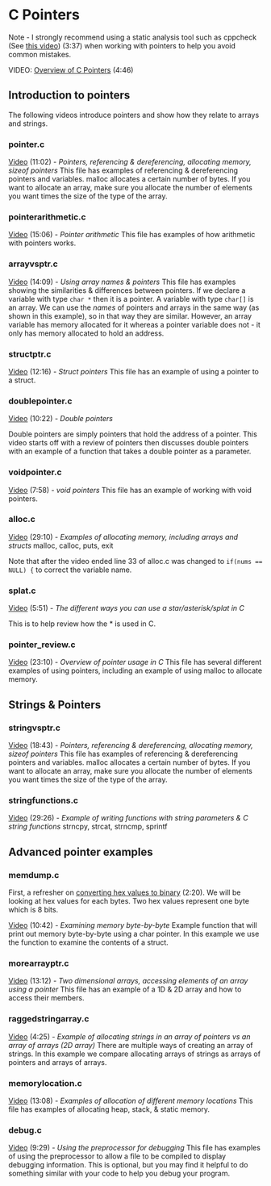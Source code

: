 # C Pointers

Note - I strongly recommend using a static analysis tool such as cppcheck (See [this video](https://youtu.be/oJ8SXVoefaA)) (3:37) when working with pointers to help you avoid common mistakes.  

VIDEO: [Overview of C Pointers](https://youtu.be/w-EykTbqyls) (4:46)

## Introduction to pointers

The following videos introduce pointers and show how they relate to arrays and strings.  

### pointer.c

[Video](https://youtu.be/dc8euF3aIVc) (11:02) - *Pointers, referencing & dereferencing, allocating memory, sizeof pointers*
This file has examples of referencing & dereferencing pointers and variables.  malloc allocates a certain number of bytes.  If you want to allocate an array, make sure you allocate the number of elements you want times the size of the type of the array.

### pointerarithmetic.c

[Video](https://youtu.be/pBrCD9A_i_w) (15:06) - *Pointer arithmetic*
This file has examples of how arithmetic with pointers works.

### arrayvsptr.c

[Video](https://youtu.be/DhoPMlB4RiE) (14:09) - *Using array names & pointers*
This file has examples showing the similarities & differences between pointers.  If we declare a variable with type `char *` then it is a pointer.  A variable with type `char[]` is an array.  We can use the *names* of pointers and arrays in the same way (as shown in this example), so in that way they are similar.  However, an array variable has memory allocated for it whereas a pointer variable does not - it only has memory allocated to hold an address.

### structptr.c

[Video](https://youtu.be/IgqKL9Nr63A) (12:16) - *Struct pointers*
This file has an example of using a pointer to a struct.

### doublepointer.c

[Video](https://youtu.be/P2B1FT8okyc) (10:22) - *Double pointers*

Double pointers are simply pointers that hold the address of a pointer.  This video starts off with a review of pointers then discusses double pointers with an example of a function that takes a double pointer as a parameter.  

### voidpointer.c

[Video](https://youtu.be/6ahM6eSxgUU) (7:58) - *void pointers*
This file has an example of working with void pointers.

### alloc.c

[Video](https://youtu.be/i0N4f2AcAS0) (29:10) - *Examples of allocating memory, including arrays and structs*
malloc, calloc, puts, exit

Note that after the video ended line 33 of alloc.c was changed to ```if(nums == NULL) {``` to correct the variable name.

### splat.c

[Video](https://youtu.be/mSVhgq2Czqg) (5:51) - *The different ways you can use a star/asterisk/splat in C*

This is to help review how the * is used in C.

### pointer_review.c

[Video](https://youtu.be/oGiUw35seyE) (23:10) - *Overview of pointer usage in C*
This file has several different examples of using pointers, including an example of using malloc to allocate memory. 

## Strings & Pointers

### stringvsptr.c

[Video](https://youtu.be/tymWEU5YHAQ) (18:43) - *Pointers, referencing & dereferencing, allocating memory, sizeof pointers*
This file has examples of referencing & dereferencing pointers and variables.  malloc allocates a certain number of bytes.  If you want to allocate an array, make sure you allocate the number of elements you want times the size of the type of the array.

### stringfunctions.c

[Video](https://youtu.be/kiYo4G1XqL4) (29:26) - *Example of writing functions with string parameters & C string functions*
strncpy, strcat, strncmp, sprintf

## Advanced pointer examples

### memdump.c

First, a refresher on [converting hex values to binary](https://youtu.be/EXyDKPDfX8I) (2:20).  We will be looking at hex values for each bytes.  Two hex values represent one byte which is 8 bits.  

[Video](https://youtu.be/cUf0rzF17_M) (10:42) - *Examining memory byte-by-byte*
Example function that will print out memory byte-by-byte using a char pointer.  In this example we use the function to examine the contents of a struct.

### morearrayptr.c

[Video](https://youtu.be/XLxG70C3ers) (13:12) - *Two dimensional arrays, accessing elements of an array using a pointer*
This file has an example of a 1D & 2D array and how to access their members.

### raggedstringarray.c

[Video](https://youtu.be/Vos7q5mvZOE) (4:25) - *Example of allocating strings in an array of pointers vs an array of arrays (2D array)*
There are multiple ways of creating an array of strings.  In this example we compare allocating arrays of strings as arrays of pointers and arrays of arrays.

### memorylocation.c

[Video](https://youtu.be/1ow7JAahG0s) (13:08) - *Examples of allocation of different memory locations*
This file has examples of allocating heap, stack, & static memory.

### debug.c

[Video](https://youtu.be/A7wuwnkcGPY) (9:29) - *Using the preprocessor for debugging*
This file has examples of using the preprocessor to allow a file to be compiled to display debugging information.  This is optional, but you may find it helpful to do something similar with your code to help you debug your program.
